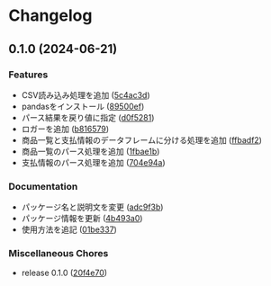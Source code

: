 # Changelog

## 0.1.0 (2024-06-21)


### Features

* CSV読み込み処理を追加 ([5c4ac3d](https://github.com/ryohidaka/coop-kobe-parser/commit/5c4ac3d87111380c8a14468da6287c1fc5212e40))
* pandasをインストール ([89500ef](https://github.com/ryohidaka/coop-kobe-parser/commit/89500efeb0b90f309b590bf3ca23d7c0dbcf9d95))
* パース結果を戻り値に指定 ([d0f5281](https://github.com/ryohidaka/coop-kobe-parser/commit/d0f528117f7b68c092b15f7738e0ba50a79f27e3))
* ロガーを追加 ([b816579](https://github.com/ryohidaka/coop-kobe-parser/commit/b816579cee271dfadad7b07294bba59bd7e5ba50))
* 商品一覧と支払情報のデータフレームに分ける処理を追加 ([ffbadf2](https://github.com/ryohidaka/coop-kobe-parser/commit/ffbadf23deeb3acf00e3ed4f8d2a328c3a88ecc0))
* 商品一覧のパース処理を追加 ([1fbae1b](https://github.com/ryohidaka/coop-kobe-parser/commit/1fbae1b733d1521764547bd8c83aa5771d7b6286))
* 支払情報のパース処理を追加 ([704e94a](https://github.com/ryohidaka/coop-kobe-parser/commit/704e94aaac4e8be86c59e289fd8a6b5c265de00b))


### Documentation

* パッケージ名と説明文を変更 ([adc9f3b](https://github.com/ryohidaka/coop-kobe-parser/commit/adc9f3b014f7695da0ebd595b6eddfb000d86ec0))
* パッケージ情報を更新 ([4b493a0](https://github.com/ryohidaka/coop-kobe-parser/commit/4b493a05ec4b95539c92f63e172a27e5a345fba4))
* 使用方法を追記 ([01be337](https://github.com/ryohidaka/coop-kobe-parser/commit/01be3372b62caeccd2b03a61bc4f643be9a3d0c2))


### Miscellaneous Chores

* release 0.1.0 ([20f4e70](https://github.com/ryohidaka/coop-kobe-parser/commit/20f4e7049b969f7fbb637d870516f9c0e973e551))
